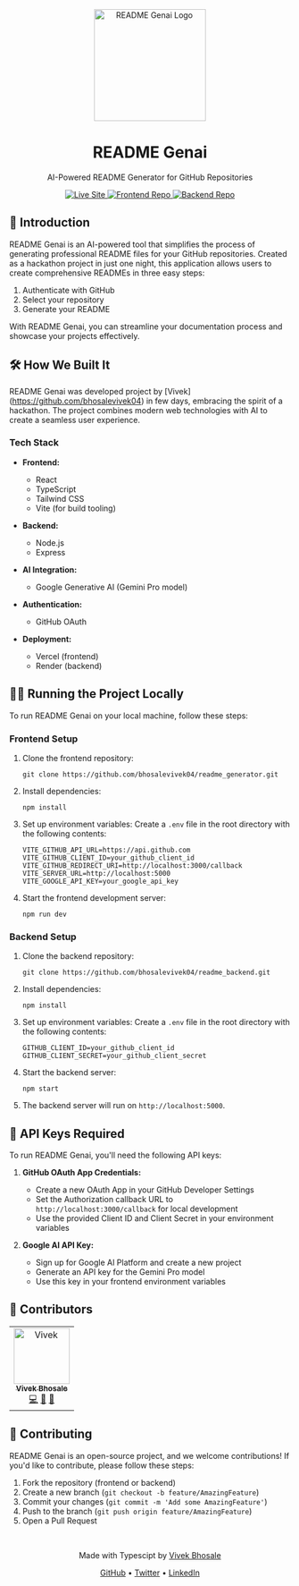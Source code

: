 <div align="center">
  <img src="https://readme-genai.vercel.app/auth.png" alt="README Genai Logo" width="200"/>
  <h1>README Genai</h1>
  <p>AI-Powered README Generator for GitHub Repositories</p>
  <a href="https://readme-genai.vercel.app/" target="_blank">
    <img src="https://img.shields.io/badge/Visit-Live%20Site-green" alt="Live Site"/>
  </a>
  <a href="https://github.com/bhosalevivek04/readme_generator" target="_blank">
    <img src="https://img.shields.io/badge/GitHub-Frontend%20Repo-blue" alt="Frontend Repo"/>
  </a>
  <a href="https://github.com/bhosalevivek04/readme_backend" target="_blank">
    <img src="https://img.shields.io/badge/GitHub-Backend%20Repo-blue" alt="Backend Repo"/>
  </a>
</div>

## 🚀 Introduction

README Genai is an AI-powered tool that simplifies the process of generating professional README files for your GitHub repositories. Created as a hackathon project in just one night, this application allows users to create comprehensive READMEs in three easy steps:

1. Authenticate with GitHub
2. Select your repository
3. Generate your README

With README Genai, you can streamline your documentation process and showcase your projects effectively.

## 🛠️ How We Built It

README Genai was developed project by [Vivek] (https://github.com/bhosalevivek04) in few days, embracing the spirit of a hackathon. The project combines modern web technologies with AI to create a seamless user experience.

### Tech Stack

- **Frontend:**
  - React
  - TypeScript
  - Tailwind CSS
  - Vite (for build tooling)

- **Backend:**
  - Node.js
  - Express

- **AI Integration:**
  - Google Generative AI (Gemini Pro model)

- **Authentication:**
  - GitHub OAuth

- **Deployment:**
  - Vercel (frontend)
  - Render (backend)

## 🏃‍♂️ Running the Project Locally

To run README Genai on your local machine, follow these steps:

### Frontend Setup

1. Clone the frontend repository:
   ```
   git clone https://github.com/bhosalevivek04/readme_generator.git
   ```

2. Install dependencies:
   ```
   npm install
   ```

3. Set up environment variables:
   Create a `.env` file in the root directory with the following contents:
   ```
   VITE_GITHUB_API_URL=https://api.github.com
   VITE_GITHUB_CLIENT_ID=your_github_client_id
   VITE_GITHUB_REDIRECT_URI=http://localhost:3000/callback
   VITE_SERVER_URL=http://localhost:5000
   VITE_GOOGLE_API_KEY=your_google_api_key
   ```

4. Start the frontend development server:
   ```
   npm run dev
   ```

### Backend Setup

1. Clone the backend repository:
   ```
   git clone https://github.com/bhosalevivek04/readme_backend.git
   ```

2. Install dependencies:
   ```
   npm install
   ```

3. Set up environment variables:
   Create a `.env` file in the root directory with the following contents:
   ```
   GITHUB_CLIENT_ID=your_github_client_id
   GITHUB_CLIENT_SECRET=your_github_client_secret
   ```

4. Start the backend server:
   ```
   npm start
   ```

5. The backend server will run on `http://localhost:5000`.

## 🔑 API Keys Required

To run README Genai, you'll need the following API keys:

1. **GitHub OAuth App Credentials:**
   - Create a new OAuth App in your GitHub Developer Settings
   - Set the Authorization callback URL to `http://localhost:3000/callback` for local development
   - Use the provided Client ID and Client Secret in your environment variables

2. **Google AI API Key:**
   - Sign up for Google AI Platform and create a new project
   - Generate an API key for the Gemini Pro model
   - Use this key in your frontend environment variables

## 👥 Contributors

<table>
  <tr>
    <td align="center">
      <a href="https://github.com/bhosalevivek04">
        <img src="https://readme-genai.vercel.app/Vivek.jpg" width="100px;" alt="Vivek"/>
        <br />
        <sub><b>Vivek Bhosale</b></sub>
      </a>
      <br />
      <a href="#" title="Code">💻</a>
      <a href="#" title="Design">🎨</a>
      <a href="#" title="Ideas">🤔</a>
    </td>
  </tr>
</table>

## 🤝 Contributing

README Genai is an open-source project, and we welcome contributions! If you'd like to contribute, please follow these steps:

1. Fork the repository (frontend or backend)
2. Create a new branch (`git checkout -b feature/AmazingFeature`)
3. Commit your changes (`git commit -m 'Add some AmazingFeature'`)
4. Push to the branch (`git push origin feature/AmazingFeature`)
5. Open a Pull Request


<div align="center">
  <br />
  <p>Made with Typescipt by <a href="https://github.com/bhosalevivek04">Vivek Bhosale</a></p>
  <p>
    <a href="https://github.com/bhosalevivek04" target="_blank">GitHub</a> •
    <a href="https://x.com/VivekBhosale04" target="_blank">Twitter</a> •
    <a href="https://www.linkedin.com/in/vivek-bhosale-329746283/" target="_blank">LinkedIn</a>
  </p>
</div>
